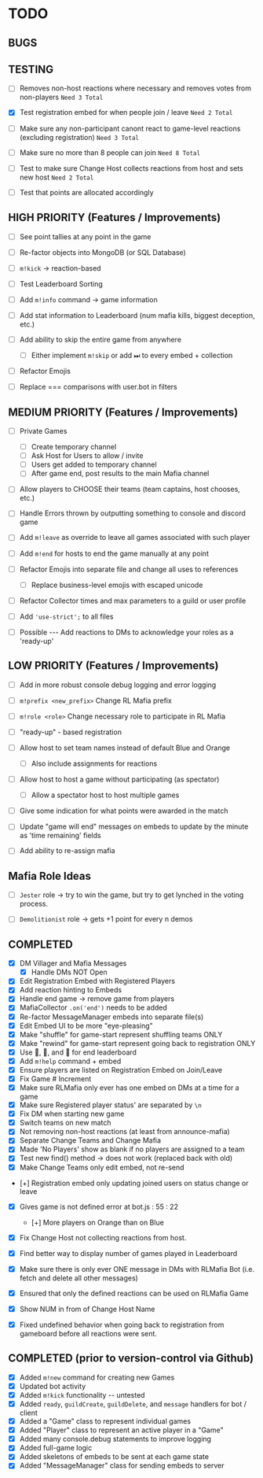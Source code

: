 # TODO

## BUGS

## TESTING

- [ ] Removes non-host reactions where necessary and removes votes from non-players `Need 3 Total`
- [X] Test registration embed for when people join / leave `Need 2 Total`
- [ ] Make sure any non-participant canont react to game-level reactions (excluding registration) `Need 3 Total`
- [ ] Make sure no more than 8 people can join `Need 8 Total`
- [ ] Test to make sure Change Host collects reactions from host and sets new host `Need 2 Total`
- [ ] Test that points are allocated accordingly


## HIGH PRIORITY (Features / Improvements)

- [ ] See point tallies at any point in the game
- [ ] Re-factor objects into MongoDB (or SQL Database)
- [ ] `m!kick` -> reaction-based
- [ ] Test Leaderboard Sorting
- [ ] Add `m!info` command -> game information
- [ ] Add stat information to Leaderboard (num mafia kills, biggest deception, etc.)
- [ ] Add ability to skip the entire game from anywhere
  - [ ] Either implement `m!skip` or add ⏭ to every embed + collection
- [ ] Refactor Emojis
- [ ] Replace === comparisons with user.bot in filters


## MEDIUM PRIORITY (Features / Improvements)

- [ ] Private Games
  - [ ] Create temporary channel
  - [ ] Ask Host for Users to allow / invite
  - [ ] Users get added to temporary channel
  - [ ] After game end, post results to the main Mafia channel
- [ ] Allow players to CHOOSE their teams (team captains, host chooses, etc.)
- [ ] Handle Errors thrown by outputting something to console and discord game
- [ ] Add `m!leave` as override to leave all games associated with such player
- [ ] Add `m!end` for hosts to end the game manually at any point
- [ ] Refactor Emojis into separate file and change all uses to references
  - [ ] Replace business-level emojis with escaped unicode
- [ ] Refactor Collector times and max parameters to a guild or user profile
- [ ] Add `'use-strict';` to all files
- [ ] Possible --- Add reactions to DMs to acknowledge your roles as a 'ready-up'


## LOW PRIORITY (Features / Improvements)

- [ ] Add in more robust console debug logging and error logging
- [ ] `m!prefix <new_prefix>` Change RL Mafia prefix
- [ ] `m!role <role>` Change necessary role to participate in RL Mafia
- [ ] "ready-up" - based registration
- [ ] Allow host to set team names instead of default Blue and Orange
  - [ ] Also include assignments for reactions
- [ ] Allow host to host a game without participating (as spectator)
  - [ ] Allow a spectator host to host multiple games
- [ ] Give some indication for what points were awarded in the match
- [ ] Update "game will end" messages on embeds to update by the minute as 'time remaining' fields
- [ ] Add ability to re-assign mafia


## Mafia Role Ideas

- [ ] `Jester` role -> try to win the game, but try to get lynched in the voting process.
- [ ] `Demolitionist` role -> gets +1 point for every n demos


## COMPLETED
- [X] DM Villager and Mafia Messages
  - [X] Handle DMs NOT Open
- [X] Edit Registration Embed with Registered Players
- [X] Add reaction hinting to Embeds
- [X] Handle end game -> remove game from players
- [X] MafiaCollector `.on('end')` needs to be added
- [X] Re-factor MessageManager embeds into separate file(s)
- [X] Edit Embed UI to be more "eye-pleasing"
- [X] Make "shuffle" for game-start represent shuffling teams ONLY
- [X] Make "rewind" for game-start represent going back to registration ONLY
- [X] Use 🥇, 🥈, and 🥉 for end leaderboard
- [X] Add `m!help` command + embed
- [X] Ensure players are listed on Registration Embed on Join/Leave
- [X] Fix Game # Increment
- [X] Make sure RLMafia only ever has one embed on DMs at a time for a game
- [X] Make sure Registered player status' are separated by `\n`
- [X] Fix DM when starting new game
- [X] Switch teams on new match
- [X] Not removing non-host reactions (at least from announce-mafia)
- [X] Separate Change Teams and Change Mafia
- [X] Made 'No Players' show as blank if no players are assigned to a team
- [X] Test new find() method -> does not work (replaced back with old)
- [X] Make Change Teams only edit embed, not re-send
- [+] Registration embed only updating joined users on status change or leave
- [X] Gives game is not defined error at bot.js : 55 : 22
  - [+] More players on Orange than on Blue
- [X] Fix Change Host not collecting reactions from host.
- [X] Find better way to display number of games played in Leaderboard
- [X] Make sure there is only ever ONE message in DMs with RLMafia Bot (i.e. fetch and delete all other messages)
- [X] Ensured that only the defined reactions can be used on RLMafia Game
- [X] Show NUM in from of Change Host Name
- [X] Fixed undefined behavior when going back to registration from gameboard before all reactions were sent.


## COMPLETED (prior to version-control via Github)

- [X] Added `m!new` command for creating new Games
- [X] Updated bot activity
- [X] Added `m!kick` functionality -- untested
- [X] Added `ready`, `guildCreate`, `guildDelete`, and `message` handlers for bot / client
- [X] Added a "Game" class to represent individual games
- [X] Added "Player" class to represent an active player in a "Game"
- [X] Added many console.debug statements to improve logging
- [X] Added full-game logic
- [X] Added skeletons of embeds to be sent at each game state
- [X] Added "MessageManager" class for sending embeds to server
